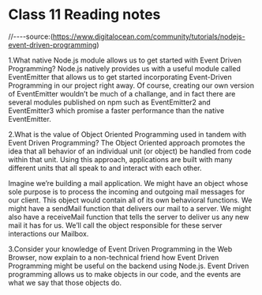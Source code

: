 # Class 11 Reading notes

//----source:(https://www.digitalocean.com/community/tutorials/nodejs-event-driven-programming)

1.What native Node.js module allows us to get started with Event Driven Programming?
Node.js natively provides us with a useful module called EventEmitter that allows us to get started incorporating Event-Driven Programming in our project right away. Of course, creating our own version of EventEmitter wouldn’t be much of a challange, and in fact there are several modules published on npm such as EventEmitter2 and EventEmitter3 which promise a faster performance than the native EventEmitter.
<br>

2.What is the value of Object Oriented Programming used in tandem with Event Driven Programming?
The Object Oriented approach promotes the idea that all behavior of an individual unit (or object) be handled from code within that unit. Using this approach, applications are built with many different units that all speak to and interact with each other.

Imagine we’re building a mail application. We might have an object whose sole purpose is to process the incoming and outgoing mail messages for our client. This object would contain all of its own behavioral functions. We might have a sendMail function that delivers our mail to a server. We might also have a receiveMail function that tells the server to deliver us any new mail it has for us. We’ll call the object responsible for these server interactions our Mailbox.
<br>

3.Consider your knowledge of Event Driven Programming in the Web Browser, now explain to a non-technical friend how Event Driven Programming might be useful on the backend using Node.js.
Event Driven programming allows us to make objects in our code, and the events are what we say that those objects do.
<br>

